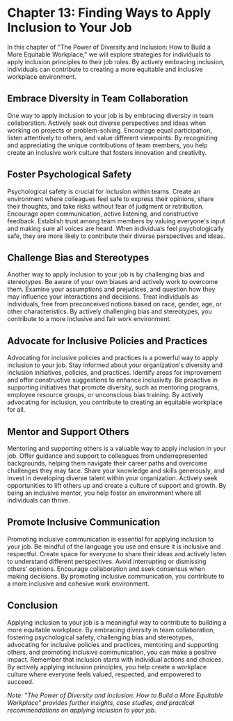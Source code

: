 Chapter 13: Finding Ways to Apply Inclusion to Your Job
=======================================================

In this chapter of "The Power of Diversity and Inclusion: How to Build a More Equitable Workplace," we will explore strategies for individuals to apply inclusion principles to their job roles. By actively embracing inclusion, individuals can contribute to creating a more equitable and inclusive workplace environment.

Embrace Diversity in Team Collaboration
---------------------------------------

One way to apply inclusion to your job is by embracing diversity in team collaboration. Actively seek out diverse perspectives and ideas when working on projects or problem-solving. Encourage equal participation, listen attentively to others, and value different viewpoints. By recognizing and appreciating the unique contributions of team members, you help create an inclusive work culture that fosters innovation and creativity.

Foster Psychological Safety
---------------------------

Psychological safety is crucial for inclusion within teams. Create an environment where colleagues feel safe to express their opinions, share their thoughts, and take risks without fear of judgment or retribution. Encourage open communication, active listening, and constructive feedback. Establish trust among team members by valuing everyone's input and making sure all voices are heard. When individuals feel psychologically safe, they are more likely to contribute their diverse perspectives and ideas.

Challenge Bias and Stereotypes
------------------------------

Another way to apply inclusion to your job is by challenging bias and stereotypes. Be aware of your own biases and actively work to overcome them. Examine your assumptions and prejudices, and question how they may influence your interactions and decisions. Treat individuals as individuals, free from preconceived notions based on race, gender, age, or other characteristics. By actively challenging bias and stereotypes, you contribute to a more inclusive and fair work environment.

Advocate for Inclusive Policies and Practices
---------------------------------------------

Advocating for inclusive policies and practices is a powerful way to apply inclusion to your job. Stay informed about your organization's diversity and inclusion initiatives, policies, and practices. Identify areas for improvement and offer constructive suggestions to enhance inclusivity. Be proactive in supporting initiatives that promote diversity, such as mentoring programs, employee resource groups, or unconscious bias training. By actively advocating for inclusion, you contribute to creating an equitable workplace for all.

Mentor and Support Others
-------------------------

Mentoring and supporting others is a valuable way to apply inclusion in your job. Offer guidance and support to colleagues from underrepresented backgrounds, helping them navigate their career paths and overcome challenges they may face. Share your knowledge and skills generously, and invest in developing diverse talent within your organization. Actively seek opportunities to lift others up and create a culture of support and growth. By being an inclusive mentor, you help foster an environment where all individuals can thrive.

Promote Inclusive Communication
-------------------------------

Promoting inclusive communication is essential for applying inclusion to your job. Be mindful of the language you use and ensure it is inclusive and respectful. Create space for everyone to share their ideas and actively listen to understand different perspectives. Avoid interrupting or dismissing others' opinions. Encourage collaboration and seek consensus when making decisions. By promoting inclusive communication, you contribute to a more inclusive and cohesive work environment.

Conclusion
----------

Applying inclusion to your job is a meaningful way to contribute to building a more equitable workplace. By embracing diversity in team collaboration, fostering psychological safety, challenging bias and stereotypes, advocating for inclusive policies and practices, mentoring and supporting others, and promoting inclusive communication, you can make a positive impact. Remember that inclusion starts with individual actions and choices. By actively applying inclusion principles, you help create a workplace culture where everyone feels valued, respected, and empowered to succeed.

*Note: "The Power of Diversity and Inclusion: How to Build a More Equitable Workplace" provides further insights, case studies, and practical recommendations on applying inclusion to your job.*
